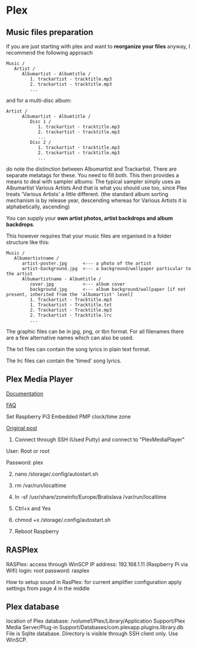 # Plex

## Music files preparation

If you are just starting with plex and want to **reorganize your files** anyway, I recommend the following approach

    Music /
       Artist /
          Albumartist - Albumtitle /
             1. trackartist - tracktitle.mp3
             2. trackartist - tracktitle.mp3
             ...
and for a multi-disc album:

    Artist /
          Albumartist - Albumtitle /
             Disc 1 /
                1. trackartist - tracktitle.mp3
                2. trackartist - tracktitle.mp3
                ...
             Disc 2 /
                1. trackartist - tracktitle.mp3
                2. trackartist - tracktitle.mp3
                ...

do note the distinction between Albumartist and Trackartist.
There are separate metatags for these. You need to fill both.
This then provides a means to deal with sampler albums: 
The typical sampler simply uses as Albumartist Various Artists 
And that is what you should use too, since Plex treats 'Various Artists' a little different. (the standard album sorting mechanism is by release year, descending whereas for Various Artists it is alphabetically, ascending)

You can supply your **own artist photos, artist backdrops and album backdrops**.

This however requires that your music files are organised in a folder structure like this:

    Music /
       Albumartistname /
          artist-poster.jpg      <--- a photo of the artist
          artist-background.jpg  <--- a background/wallpaper particular to the artist
          Albumartistname - Albumtitle /
             cover.jpg           <--- album cover
             background.jpg      <--- album background/wallpaper [if not present, inherited from the 'albumartist' level]
             1. Trackartist - Tracktitle.mp3
             1. Trackartist - Tracktitle.txt
             2. Trackartist - Tracktitle.mp3
             2. Trackartist - Tracktitle.lrc
             ...

The graphic files can be in jpg, png, or tbn format. For all filenames there are a few alternative names which can also be used.

The txt files can contain the song lyrics in plain text format.

The lrc files can contain the 'timed' song lyrics.

## Plex Media Player

[Documentation](https://support.plex.tv/hc/en-us/sections/201360177)

[FAQ](https://support.plex.tv/hc/en-us/sections/201375708)

Set Raspberry Pi3 Embedded PMP clock/time zone

[Original post](http://forums.plex.tv/discussion/212006/pi3-embedded-pmp-clock-time-zone#latest)

1. Connect through SSH (Used Putty) and connect to "PlexMediaPlayer"

User: Root or root

Password: plex

2. nano /storage/.config/autostart.sh

3. rm /var/run/localtime

4. ln -sf /usr/share/zoneinfo/Europe/Bratislava /var/run/localtime

5. Ctrl+x and Yes

6. chmod +x /storage/.config/autostart.sh

7. Reboot Raspberry

## RASPlex

RASPlex: access through WinSCP
IP address: 192.168.1.11 (Raspberry Pi via Wifi)
login: root
password: rasplex

How to setup sound in RasPlex: for current amplifier configuration apply settings from page 4 in the middle

## Plex database

location of Plex database: /volume1/Plex/Library/Application Support/Plex Media Server/Plug-in Support/Databases/com.plexapp.plugins.library.db
File is Sqlite database.
Directory is visible through SSH client only. Use WinSCP.

